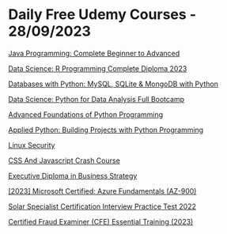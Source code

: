 # Daily Free Udemy Courses - 28/09/2023

[Java Programming: Complete Beginner to Advanced](https://www.udemy.com/course/java-programming-complete-beginner-to-advanced/?couponCode=156EB2AE7BBA82377AE2)
[Data Science: R Programming Complete Diploma 2023](https://www.udemy.com/course/the-r-programming-for-everyone-a-z-comprehensive-bootcamp/?couponCode=8610D592FEBFF2FD48E9)
[Databases with Python: MySQL, SQLite & MongoDB with Python](https://www.udemy.com/course/databases-with-python-mysql-sqlite-mongodb-with-python/?couponCode=9A33ABE0707BCC365FEF)
[Data Science: Python for Data Analysis Full Bootcamp](https://www.udemy.com/course/mastering-python-data-handling-analysis-and-visualization/?couponCode=FD19D5E89B858D05CABB)
[Advanced Foundations of Python Programming](https://www.udemy.com/course/advanced-foundations-of-python-programming-complete-training/?couponCode=62D45E23945061DE566A)
[Applied Python: Building Projects with Python Programming](https://www.udemy.com/course/applied-python-tiny-python-projects-fast-effective-course/?couponCode=08832884360473C9CE42)
[Linux Security](https://www.udemy.com/course/linux-security-best-practices/?couponCode=ALPACADAY)
[CSS And Javascript Crash Course](https://www.udemy.com/course/css-and-javascript-crash-course/?couponCode=D0F07FC2273EF58648E2)
[Executive Diploma in Business Strategy](https://www.udemy.com/course/diploma-business-strategy/?couponCode=3EF131F6C61F928A2261)
[[2023] Microsoft Certified: Azure Fundamentals (AZ-900)](https://www.udemy.com/course/microsoft-certified-azure-fundamentals-az-900-exams/?couponCode=410315B37A8BC1CAA806)
[Solar Specialist Certification Interview Practice Test 2022](https://www.udemy.com/course/solar-specialist-certification-practice-tests-2022/?couponCode=666718D6827889C8A2FF)
[Certified Fraud Examiner (CFE) Essential Training (2023)](https://www.udemy.com/course/certified-fraud-examiner-cfe-essential-training-2023/?couponCode=FREECFE1)
